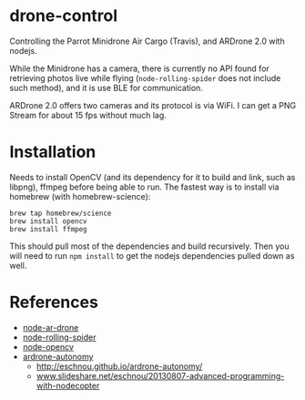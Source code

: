 # drone-control
Controlling the Parrot Minidrone Air Cargo (Travis), and ARDrone 2.0 with nodejs.

While the Minidrone has a camera, there is currently no API found for retrieving photos live while flying (`node-rolling-spider` does not include such method), and it is use BLE for communication.

ARDrone 2.0 offers two cameras and its protocol is via WiFi. I can get a PNG Stream for about 15 fps without much lag.

# Installation

Needs to install OpenCV (and its dependency for it to build and link, such as libpng), ffmpeg before being able to run. The fastest way is to install via homebrew (with homebrew-science):

    brew tap homebrew/science
    brew install opencv
    brew install ffmpeg

This should pull most of the dependencies and build recursively. Then you will need to run `npm install` to get the nodejs dependencies pulled down as well.

# References

* [node-ar-drone](https://github.com/felixge/node-ar-drone)
* [node-rolling-spider](https://github.com/voodootikigod/node-rolling-spider)
* [node-opencv](https://github.com/peterbraden/node-opencv)
* [ardrone-autonomy](https://github.com/eschnou/ardrone-autonomy)
  * http://eschnou.github.io/ardrone-autonomy/
  * www.slideshare.net/eschnou/20130807-advanced-programming-with-nodecopter
